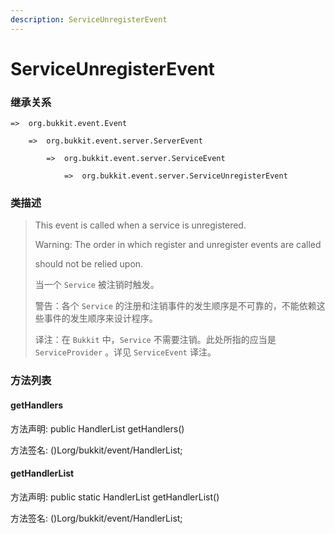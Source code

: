 ```yaml
---
description: ServiceUnregisterEvent
---
```


# ServiceUnregisterEvent

### 继承关系

    =>  org.bukkit.event.Event

        =>  org.bukkit.event.server.ServerEvent

            =>  org.bukkit.event.server.ServiceEvent

                =>  org.bukkit.event.server.ServiceUnregisterEvent

### 类描述

> This event is called when a service is unregistered.
> 
> Warning: The order in which register and unregister events are called
> 
> should not be relied upon.
> 
> <p>
> 
> 当一个 `Service` 被注销时触发。
> 
> 警告：各个 `Service` 的注册和注销事件的发生顺序是不可靠的，不能依赖这些事件的发生顺序来设计程序。
> 
> <p>
> 
> 译注：在 `Bukkit` 中，`Service` 不需要注销。此处所指的应当是 `ServiceProvider` 。详见 `ServiceEvent` 译注。

### 方法列表

#### getHandlers

方法声明: public HandlerList getHandlers()

方法签名: ()Lorg/bukkit/event/HandlerList;

#### getHandlerList

方法声明: public static HandlerList getHandlerList()

方法签名: ()Lorg/bukkit/event/HandlerList;